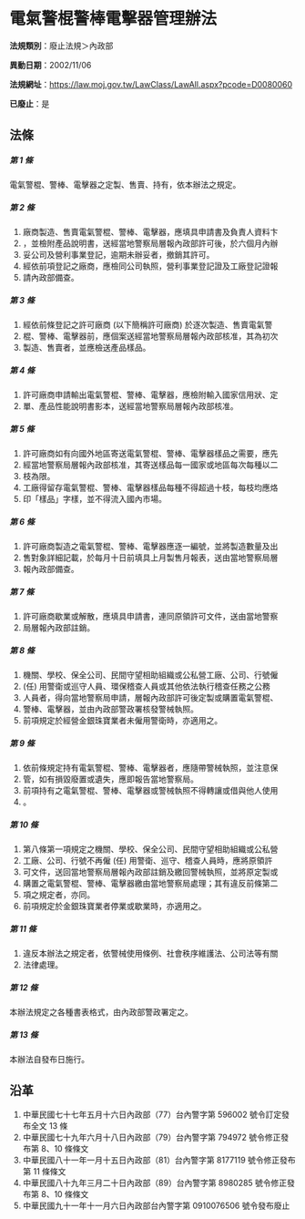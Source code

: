 # 電氣警棍警棒電擊器管理辦法

**法規類別**：廢止法規＞內政部

**異動日期**：2002/11/06  

**法規網址**：https://law.moj.gov.tw/LawClass/LawAll.aspx?pcode=D0080060

**已廢止**：是



## 法條
##### 第 1 條
電氣警棍、警棒、電擊器之定製、售賣、持有，依本辦法之規定。

##### 第 2 條
1. 廠商製造、售賣電氣警棍、警棒、電擊器，應填具申請書及負責人資料卞
1. ，並檢附產品說明書，送經當地警察局層報內政部許可後，於六個月內辦
1. 妥公司及營利事業登記，逾期未辦妥者，撤銷其許可。
1. 經依前項登記之廠商，應檢同公司執照，營利事業登記證及工廠登記證報
1. 請內政部備查。

##### 第 3 條
1. 經依前條登記之許可廠商 (以下簡稱許可廠商) 於逐次製造、售賣電氣警
1. 棍、警棒、電擊器前，應個案送經當地警察局層報內政部核准，其為初次
1. 製造、售賣者，並應檢送產品樣品。

##### 第 4 條
1. 許可廠商申請輸出電氣警棍、警棒、電擊器，應檢附輸入國家信用狀、定
1. 單、產品性能說明書影本，送經當地警察局層報內政部核准。

##### 第 5 條
1. 許可廠商如有向國外地區寄送電氣警棍、警棒、電擊器樣品之需要，應先
1. 經當地警察局層報內政部核准，其寄送樣品每一國家或地區每次每種以二
1. 枝為限。
1. 工廠得留存電氣警棍、警棒、電擊器樣品每種不得超過十枝，每枝均應烙
1. 印「樣品」字樣，並不得流入國內市場。

##### 第 6 條
1. 許可廠商製造之電氣警棍、警棒、電擊器應逐一編號，並將製造數量及出
1. 售對象詳細記載，於每月十日前填具上月製售月報表，送由當地警察局層
1. 報內政部備查。

##### 第 7 條
1. 許可廠商歇業或解散，應填具申請書，連同原領許可文件，送由當地警察
1. 局層報內政部註銷。

##### 第 8 條
1. 機關、學校、保全公司、民間守望相助組織或公私營工廠、公司、行號僱
1.  (任) 用警衛或巡守人員、環保稽查人員或其他依法執行稽查任務之公務
1. 人員者，得向當地警察局申請，層報內政部許可後定製或購置電氣警棍、
1. 警棒、電擊器，並由內政部警政署核發警械執照。
1. 前項規定於經營金銀珠寶業者未僱用警衛時，亦適用之。

##### 第 9 條
1. 依前條規定持有電氣警棍、警棒、電擊器者，應隨帶警械執照，並注意保
1. 管，如有損毀廢置或遺失，應即報告當地警察局。
1. 前項持有之電氣警棍、警棒、電擊器或警械執照不得轉讓或借與他人使用
1. 。

##### 第 10 條
1. 第八條第一項規定之機關、學校、保全公司、民間守望相助組織或公私營
1. 工廠、公司、行號不再僱 (任) 用警衛、巡守、稽查人員時，應將原領許
1. 可文件，送回當地警察局層報內政部註銷及繳回警械執照，並將原定製或
1. 購置之電氣警棍、警棒、電擊器繳由當地警察局處理；其有違反前條第二
1. 項之規定者，亦同。
1. 前項規定於金銀珠寶業者停業或歇業時，亦適用之。

##### 第 11 條
1. 違反本辦法之規定者，依警械使用條例、社會秩序維護法、公司法等有關
1. 法律處理。

##### 第 12 條
本辦法規定之各種書表格式，由內政部警政署定之。

##### 第 13 條
本辦法自發布日施行。

## 沿革
1. 中華民國七十七年五月十六日內政部（77）台內警字第 596002 號令訂定發布全文 13 條
1. 中華民國七十九年六月十八日內政部（79）台內警字第 794972 號令修正發布第 8、10  條條文
1. 中華民國八十一年一月十五日內政部（81）台內警字第 8177119  號令修正發布第 11 條條文
1. 中華民國八十九年三月二十日內政部（89）台內警字第 8980285  號令修正發布第 8、10  條條文
1. 中華民國九十一年十一月六日內政部台內警字第 0910076506 號令發布廢止
